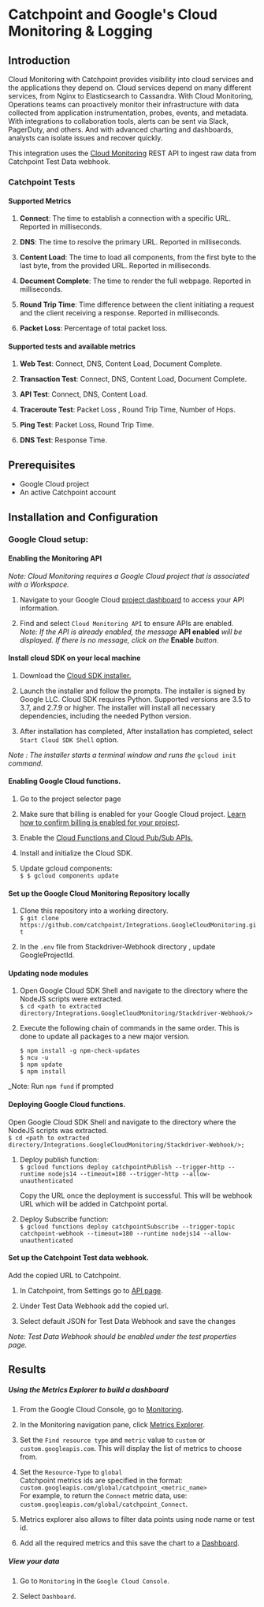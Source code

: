 # Catchpoint and Google's Cloud Monitoring & Logging

## Introduction

Cloud Monitoring with Catchpoint provides visibility into cloud services and the applications they depend on. Cloud services depend on many different services, from Nginx to Elasticsearch to Cassandra. With Cloud Monitoring, Operations teams can proactively monitor their infrastructure with data collected from application instrumentation, probes, events, and metadata. With integrations to collaboration tools, alerts can be sent via Slack, PagerDuty, and others. And with advanced charting and dashboards, analysts can isolate issues and recover quickly.

This integration uses the [Cloud Monitoring](https://cloud.google.com/monitoring) REST API to ingest raw data from Catchpoint Test Data webhook.

### Catchpoint Tests

#### Supported Metrics

1. **Connect**: The time to establish a connection with a specific URL. Reported in milliseconds.

1. **DNS**: The time to resolve the primary URL. Reported in milliseconds.

1. **Content Load**: The time to load all components, from the first byte to the last byte, from the provided URL. Reported in milliseconds.

1. **Document Complete**: The time to render the full webpage. Reported in milliseconds.

1. **Round Trip Time**: Time difference between the client initiating a request and the client receiving a response. Reported in milliseconds.

1.  **Packet Loss**: Percentage of total packet loss.

#### Supported tests and available metrics

1. **Web Test**: Connect, DNS, Content Load, Document Complete.

1. **Transaction Test**: Connect, DNS, Content Load, Document Complete.
   
1. **API Test**: Connect, DNS, Content Load.

1. **Traceroute Test**:  Packet Loss , Round Trip Time, Number of Hops.

1. **Ping Test**:  Packet Loss, Round Trip Time.

1. **DNS Test**:  Response Time.

##  Prerequisites

- Google Cloud project
- An active Catchpoint account

## Installation and Configuration

 ### Google Cloud setup:
 
 #### Enabling the Monitoring API
 
_Note: Cloud Monitoring requires a Google Cloud project that is associated with a Workspace._

1. Navigate to your Google Cloud [project dashboard](https://console.cloud.google.com/apis/dashboard) to access your API information.

1. Find and select `Cloud Monitoring API` to ensure APIs are enabled.   
_Note: If the API is already enabled, the message_ **API enabled** _will be displayed. If there is no message, click on the_ **Enable** _button._

#### Install cloud SDK on your local machine

1. Download the [Cloud SDK installer.](https://dl.google.com/dl/cloudsdk/channels/rapid/GoogleCloudSDKInstaller.exe)

1. Launch the installer and follow the prompts. The installer is signed by Google LLC. Cloud SDK requires Python. Supported versions are 3.5 to 3.7, and 2.7.9 or higher. The installer will install all necessary dependencies, including the needed Python version.

1. After installation has completed, After installation has completed, select `Start Cloud SDK Shell` option.

_Note : The installer starts a terminal window and runs the_ `gcloud init` _command._

#### Enabling Google Cloud functions.

1. Go to the project selector page

1. Make sure that billing is enabled for your Google Cloud project.   [Learn how to confirm billing is enabled for your project](https://cloud.google.com/billing/docs/how-to/modify-project).

1. Enable the [Cloud Functions and Cloud Pub/Sub APIs.](https://console.cloud.google.com/flows/enableapi?apiid=cloudfunctions,pubsub&redirect=https://cloud.google.com/functions/docs/tutorials/pubsub)

1. Install and initialize the Cloud SDK.

1. Update gcloud components:  
`$ $ gcloud components update`

#### Set up the Google Cloud Monitoring Repository locally

1. Clone this repository into a working directory.  
`$ git clone https://github.com/catchpoint/Integrations.GoogleCloudMonitoring.git`

1. In the `.env` file from Stackdriver-Webhook directory , update GoogleProjectId.

#### Updating node modules

1. Open Google Cloud SDK Shell and navigate to the directory where the NodeJS scripts were extracted.  
    `$ cd <path to extracted directory/Integrations.GoogleCloudMonitoring/Stackdriver-Webhook/> `

1. Execute the following chain of commands in the same order. This is done to update all packages to a new major version.
    ```
    $ npm install -g npm-check-updates
    $ ncu -u
    $ npm update
    $ npm install
    ```
_Note: Run `npm fund` if prompted

#### Deploying Google Cloud functions.

Open Google Cloud SDK Shell and navigate to the directory where the NodeJS scripts was extracted.  
`$ cd <path to extracted directory/Integrations.GoogleCloudMonitoring/Stackdriver-Webhook/>;`

 1. Deploy publish function:  
   `$ gcloud functions deploy catchpointPublish --trigger-http --runtime nodejs14 --timeout=180 --trigger-http --allow-unauthenticated`

    Copy the URL once the deployment is successful. This will be webhook URL which will be added in Catchpoint portal.
    
  1. Deploy Subscribe function:  
      `$ gcloud functions deploy catchpointSubscribe --trigger-topic catchpoint-webhook --timeout=180 --runtime nodejs14 --allow-unauthenticated`
      
####  Set up the Catchpoint Test data webhook.

Add the copied URL to Catchpoint.

1. In Catchpoint, from Settings go to [API page](https://portal.catchpoint.com/ui/Content/Administration/ApiDetail.aspx).

1. Under Test Data Webhook add the copied url.

1. Select default JSON for Test Data Webhook and save the changes

_Note: Test Data Webhook should be enabled under the test properties page._

## Results

##### Using the Metrics Explorer to build a dashboard

1. From the Google Cloud Console, go to [Monitoring](https://console.cloud.google.com/monitoring).

1. In the Monitoring navigation pane, click [Metrics Explorer](https://cloud.google.com/monitoring/charts/metrics-explorer).

1. Set the `Find resource type` and `metric` value to `custom` or `custom.googleapis.com`. This will display the list of metrics to choose from.

1. Set the `Resource-Type` to `global`  
Catchpoint metrics ids are specified in the format: `custom.googleapis.com/global/catchpoint_<metric_name>`  
For example, to return the `Connect` metric data, use:  
`custom.googleapis.com/global/catchpoint_Connect`.

1. Metrics explorer also allows to filter data points using node name or test id.

1. Add all the required metrics and this save the chart to a [Dashboard](https://console.cloud.google.com/monitoring/dashboards).

##### View your data

1. Go to `Monitoring` in the `Google Cloud Console`.

1. Select `Dashboard`.
